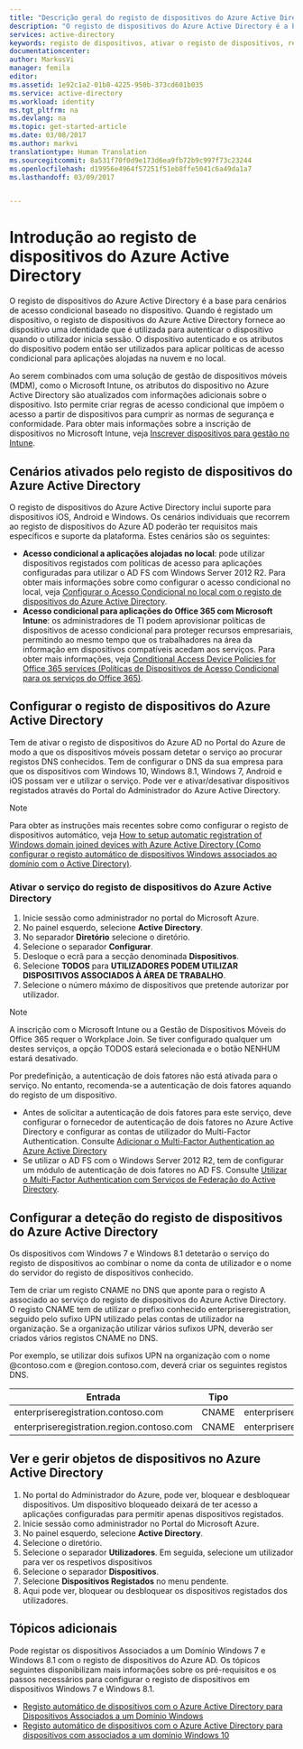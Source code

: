 ```yaml
---
title: "Descrição geral do registo de dispositivos do Azure Active Directory | Microsoft Docs"
description: "O registo de dispositivos do Azure Active Directory é a base para cenários de acesso condicional baseado no dispositivo. Quando um dispositivo é registado, o registo de dispositivos do Azure Active Directory aprovisiona o dispositivo com uma identidade que é utilizada para autenticar o dispositivo quando o utilizador inicia sessão."
services: active-directory
keywords: registo de dispositivos, ativar o registo de dispositivos, registo de dispositivos e MDM
documentationcenter: 
author: MarkusVi
manager: femila
editor: 
ms.assetid: 1e92c1a2-01b8-4225-950b-373cd601b035
ms.service: active-directory
ms.workload: identity
ms.tgt_pltfrm: na
ms.devlang: na
ms.topic: get-started-article
ms.date: 03/08/2017
ms.author: markvi
translationtype: Human Translation
ms.sourcegitcommit: 8a531f70f0d9e173d6ea9fb72b9c997f73c23244
ms.openlocfilehash: d19956e4964f57251f51eb8ffe5041c6a49da1a7
ms.lasthandoff: 03/09/2017


---
```

# <a name="get-started-with-azure-active-directory-device-registration"></a>Introdução ao registo de dispositivos do Azure Active Directory
O registo de dispositivos do Azure Active Directory é a base para cenários de acesso condicional baseado no dispositivo. Quando é registado um dispositivo, o registo de dispositivos do Azure Active Directory fornece ao dispositivo uma identidade que é utilizada para autenticar o dispositivo quando o utilizador inicia sessão. O dispositivo autenticado e os atributos do dispositivo podem então ser utilizados para aplicar políticas de acesso condicional para aplicações alojadas na nuvem e no local.

Ao serem combinados com uma solução de gestão de dispositivos móveis (MDM), como o Microsoft Intune, os atributos do dispositivo no Azure Active Directory são atualizados com informações adicionais sobre o dispositivo. Isto permite criar regras de acesso condicional que impõem o acesso a partir de dispositivos para cumprir as normas de segurança e conformidade. Para obter mais informações sobre a inscrição de dispositivos no Microsoft Intune, veja [Inscrever dispositivos para gestão no Intune](https://docs.microsoft.com/intune/deploy-use/enroll-devices-in-microsoft-intune).

## <a name="scenarios-enabled-by-azure-active-directory-device-registration"></a>Cenários ativados pelo registo de dispositivos do Azure Active Directory
O registo de dispositivos do Azure Active Directory inclui suporte para dispositivos iOS, Android e Windows. Os cenários individuais que recorrem ao registo de dispositivos do Azure AD poderão ter requisitos mais específicos e suporte da plataforma. Estes cenários são os seguintes:

* **Acesso condicional a aplicações alojadas no local**: pode utilizar dispositivos registados com políticas de acesso para aplicações configuradas para utilizar o AD FS com Windows Server 2012 R2. Para obter mais informações sobre como configurar o acesso condicional no local, veja [Configurar o Acesso Condicional no local com o registo de dispositivos do Azure Active Directory](active-directory-device-registration-on-premises-setup.md).
* **Acesso condicional para aplicações do Office 365 com Microsoft Intune**: os administradores de TI podem aprovisionar políticas de dispositivos de acesso condicional para proteger recursos empresariais, permitindo ao mesmo tempo que os trabalhadores na área da informação em dispositivos compatíveis acedam aos serviços. Para obter mais informações, veja [Conditional Access Device Policies for Office 365 services (Políticas de Dispositivos de Acesso Condicional para os serviços do Office 365)](active-directory-conditional-access-device-policies.md).

## <a name="setting-up-azure-active-directory-device-registration"></a>Configurar o registo de dispositivos do Azure Active Directory
Tem de ativar o registo de dispositivos do Azure AD no Portal do Azure de modo a que os dispositivos móveis possam detetar o serviço ao procurar registos DNS conhecidos. Tem de configurar o DNS da sua empresa para que os dispositivos com Windows 10, Windows 8.1, Windows 7, Android e iOS possam ver e utilizar o serviço.
Pode ver e ativar/desativar dispositivos registados através do Portal do Administrador do Azure Active Directory.

> [!NOTE]
> Para obter as instruções mais recentes sobre como configurar o registo de dispositivos automático, veja [How to setup automatic registration of Windows domain joined devices with Azure Active Directory (Como configurar o registo automático de dispositivos Windows associados ao domínio com o Active Directory)](active-directory-conditional-access-automatic-device-registration-setup.md).
> 
> 

### <a name="enable-azure-active-directory-device-registration-service"></a>Ativar o serviço do registo de dispositivos do Azure Active Directory
1. Inicie sessão como administrador no portal do Microsoft Azure.
2. No painel esquerdo, selecione **Active Directory**.
3. No separador **Diretório** selecione o diretório.
4. Selecione o separador **Configurar**.
5. Desloque o ecrã para a secção denominada **Dispositivos**.
6. Selecione **TODOS** para **UTILIZADORES PODEM UTILIZAR DISPOSITIVOS ASSOCIADOS À ÁREA DE TRABALHO**.
7. Selecione o número máximo de dispositivos que pretende autorizar por utilizador.

> [!NOTE]
> A inscrição com o Microsoft Intune ou a Gestão de Dispositivos Móveis do Office 365 requer o Workplace Join. Se tiver configurado qualquer um destes serviços, a opção TODOS estará selecionada e o botão NENHUM estará desativado.
> 
> 

Por predefinição, a autenticação de dois fatores não está ativada para o serviço. No entanto, recomenda-se a autenticação de dois fatores aquando do registo de um dispositivo.

* Antes de solicitar a autenticação de dois fatores para este serviço, deve configurar o fornecedor de autenticação de dois fatores no Azure Active Directory e configurar as contas de utilizador do Multi-Factor Authentication. Consulte [Adicionar o Multi-Factor Authentication ao Azure Active Directory](../multi-factor-authentication/multi-factor-authentication-get-started-cloud.md)
* Se utilizar o AD FS com o Windows Server 2012 R2, tem de configurar um módulo de autenticação de dois fatores no AD FS. Consulte [Utilizar o Multi-Factor Authentication com Serviços de Federação do Active Directory](../multi-factor-authentication/multi-factor-authentication-get-started-server.md).

## <a name="configure-azure-active-directory-device-registration-discovery"></a>Configurar a deteção do registo de dispositivos do Azure Active Directory
Os dispositivos com Windows 7 e Windows 8.1 detetarão o serviço do registo de dispositivos ao combinar o nome da conta de utilizador e o nome do servidor do registo de dispositivos conhecido.

Tem de criar um registo CNAME no DNS que aponte para o registo A associado ao serviço do registo de dispositivos do Azure Active Directory. O registo CNAME tem de utilizar o prefixo conhecido enterpriseregistration, seguido pelo sufixo UPN utilizado pelas contas de utilizador na organização. Se a organização utilizar vários sufixos UPN, deverão ser criados vários registos CNAME no DNS.

Por exemplo, se utilizar dois sufixos UPN na organização com o nome @contoso.com e @region.contoso.com, deverá criar os seguintes registos DNS.

| Entrada | Tipo | Endereço |
| --- | --- | --- |
| enterpriseregistration.contoso.com |CNAME |enterpriseregistration.windows.net |
| enterpriseregistration.region.contoso.com |CNAME |enterpriseregistration.windows.net |

## <a name="view-and-manage-device-objects-in-azure-active-directory"></a>Ver e gerir objetos de dispositivos no Azure Active Directory
1. No portal do Administrador do Azure, pode ver, bloquear e desbloquear dispositivos. Um dispositivo bloqueado deixará de ter acesso a aplicações configuradas para permitir apenas dispositivos registados.
2. Inicie sessão como administrador no Portal do Microsoft Azure.
3. No painel esquerdo, selecione **Active Directory**.
4. Selecione o diretório.
5. Selecione o separador **Utilizadores**. Em seguida, selecione um utilizador para ver os respetivos dispositivos
6. Selecione o separador **Dispositivos**.
7. Selecione **Dispositivos Registados** no menu pendente.
8. Aqui pode ver, bloquear ou desbloquear os dispositivos registados dos utilizadores.

## <a name="additional-topics"></a>Tópicos adicionais
Pode registar os dispositivos Associados a um Domínio Windows 7 e Windows 8.1 com o registo de dispositivos do Azure AD. Os tópicos seguintes disponibilizam mais informações sobre os pré-requisitos e os passos necessários para configurar o registo de dispositivos em dispositivos Windows 7 e Windows 8.1.

* [Registo automático de dispositivos com o Azure Active Directory para Dispositivos Associados a um Domínio Windows](active-directory-conditional-access-automatic-device-registration.md)
* [Registo automático de dispositivos com o Azure Active Directory para dispositivos com associados a um domínio Windows 10](active-directory-azureadjoin-devices-group-policy.md)


